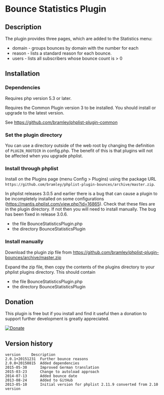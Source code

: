 # Bounce Statistics Plugin #

## Description ##

The plugin provides three pages, which are added to the Statistics menu:

* domain - groups bounces by domain with the number for each
* reason - lists a standard reason for each bounce.
* users - lists all subscribers whose bounce count is > 0

## Installation ##

### Dependencies ###

Requires php version 5.3 or later.

Requires the Common Plugin version 3 to be installed. You should install or upgrade to the latest version.

See <https://github.com/bramley/phplist-plugin-common>

### Set the plugin directory ###
You can use a directory outside of the web root by changing the definition of `PLUGIN_ROOTDIR` in config.php.
The benefit of this is that plugins will not be affected when you upgrade phplist.

### Install through phplist ###
Install on the Plugins page (menu Config > Plugins) using the package URL `https://github.com/bramley/phplist-plugin-bounces/archive/master.zip`.

In phplist releases 3.0.5 and earlier there is a bug that can cause a plugin to be incompletely installed on some configurations (<https://mantis.phplist.com/view.php?id=16865>). 
Check that these files are in the plugin directory. If not then you will need to install manually. The bug has been fixed in release 3.0.6.

* the file BounceStatisticsPlugin.php
* the directory BounceStatisticsPlugin

### Install manually ###
Download the plugin zip file from <https://github.com/bramley/phplist-plugin-bounces/archive/master.zip>

Expand the zip file, then copy the contents of the plugins directory to your phplist plugins directory.
This should contain

* the file BounceStatisticsPlugin.php
* the directory BounceStatisticsPlugin

## Donation ##

This plugin is free but if you install and find it useful then a donation to support further development is greatly appreciated.

[![Donate](https://www.paypalobjects.com/en_US/i/btn/btn_donate_LG.gif)](https://www.paypal.com/cgi-bin/webscr?cmd=_s-xclick&hosted_button_id=W5GLX53WDM7T4)

## Version history ##

    version     Description
    2.0.1+20151231  Further bounce reasons
    2.0.0+20150815  Added dependencies
    2015-05-30      Improved German translation
    2015-03-23      Change to autoload approach
    2014-07-13      Added bounce date
    2013-08-24      Added to GitHub
    2013-05-10      Initial version for phplist 2.11.9 converted from 2.10 version
